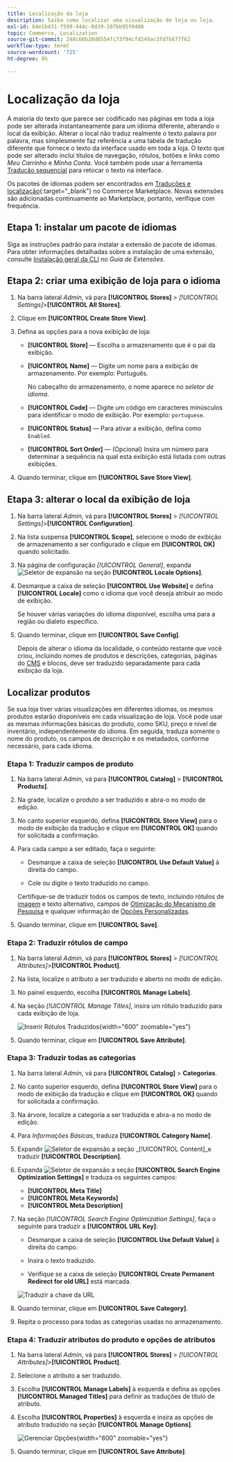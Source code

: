 ```yaml
---
title: Localização da loja
description: Saiba como localizar uma visualização de loja ou loja.
exl-id: 64e1b431-f599-444c-9d39-207bb95f0400
topic: Commerce, Localization
source-git-commit: 248c60b20d8554fc73f94cfd249ac3fd7b677f62
workflow-type: tm+mt
source-wordcount: '725'
ht-degree: 0%

---
```


# Localização da loja

A maioria do texto que parece ser codificado nas páginas em toda a loja pode ser alterada instantaneamente para um idioma diferente, alterando o local da exibição. Alterar o local não traduz realmente o texto palavra por palavra, mas simplesmente faz referência a uma tabela de tradução diferente que fornece o texto da interface usado em toda a loja. O texto que pode ser alterado inclui títulos de navegação, rótulos, botões e links como _Meu Carrinho_ e _Minha Conta_. Você também pode usar a ferramenta [Tradução sequencial](../configuration-reference/advanced/developer.md) para retocar o texto na interface.

Os pacotes de idiomas podem ser encontrados em [Traduções e localização][1]{:target="_blank"} no Commerce Marketplace. Novas extensões são adicionadas continuamente ao Marketplace, portanto, verifique com frequência.

## Etapa 1: instalar um pacote de idiomas

Siga as instruções padrão para instalar a extensão de pacote de idiomas. Para obter informações detalhadas sobre a instalação de uma extensão, consulte [Instalação geral da CLI][2] no _Guia de Extensões_.

## Etapa 2: criar uma exibição de loja para o idioma

1. Na barra lateral _Admin_, vá para **[!UICONTROL Stores]** > _[!UICONTROL Settings]_>**[!UICONTROL All Stores]**.

1. Clique em **[!UICONTROL Create Store View]**.

1. Defina as opções para a nova exibição de loja:

   - **[!UICONTROL Store]** — Escolha o armazenamento que é o pai da exibição.

   - **[!UICONTROL Name]** — Digite um nome para a exibição de armazenamento. Por exemplo: Português.

     No cabeçalho do armazenamento, o nome aparece no _seletor de idioma_.

   - **[!UICONTROL Code]** — Digite um código em caracteres minúsculos para identificar o modo de exibição. Por exemplo: `portuguese`.

   - **[!UICONTROL Status]** — Para ativar a exibição, defina como `Enabled`.

   - **[!UICONTROL Sort Order]** — (Opcional) Insira um número para determinar a sequência na qual esta exibição está listada com outras exibições.

1. Quando terminar, clique em **[!UICONTROL Save Store View]**.

## Etapa 3: alterar o local da exibição de loja

1. Na barra lateral _Admin_, vá para **[!UICONTROL Stores]** > _[!UICONTROL Settings]_>**[!UICONTROL Configuration]**.

1. Na lista suspensa **[!UICONTROL Scope]**, selecione o modo de exibição de armazenamento a ser configurado e clique em **[!UICONTROL OK]** quando solicitado.

1. Na página de configuração *[!UICONTROL General]*, expanda ![Seletor de expansão](../assets/icon-display-expand.png) na seção **[!UICONTROL Locale Options]**.

1. Desmarque a caixa de seleção **[!UICONTROL Use Website]** e defina **[!UICONTROL Locale]** como o idioma que você deseja atribuir ao modo de exibição.

   Se houver várias variações do idioma disponível, escolha uma para a região ou dialeto específico.

1. Quando terminar, clique em **[!UICONTROL Save Config]**.

   Depois de alterar o idioma da localidade, o conteúdo restante que você criou, incluindo nomes de produtos e descrições, categorias, páginas do [CMS](../content-design/page-translate.md) e blocos, deve ser traduzido separadamente para cada exibição da loja.

## Localizar produtos

Se sua loja tiver várias visualizações em diferentes idiomas, os mesmos produtos estarão disponíveis em cada visualização de loja. Você pode usar as mesmas informações básicas do produto, como SKU, preço e nível de inventário, independentemente do idioma. Em seguida, traduza somente o nome do produto, os campos de descrição e os metadados, conforme necessário, para cada idioma.

### Etapa 1: Traduzir campos de produto

1. Na barra lateral _Admin_, vá para **[!UICONTROL Catalog]** > **[!UICONTROL Products]**.

1. Na grade, localize o produto a ser traduzido e abra-o no modo de edição.

1. No canto superior esquerdo, defina **[!UICONTROL Store View]** para o modo de exibição da tradução e clique em **[!UICONTROL OK]** quando for solicitada a confirmação.

1. Para cada campo a ser editado, faça o seguinte:

   - Desmarque a caixa de seleção **[!UICONTROL Use Default Value]** à direita do campo.

   - Cole ou digite o texto traduzido no campo.

   Certifique-se de traduzir todos os campos de texto, incluindo rótulos de [imagem](../catalog/catalog-images-video.md) e texto alternativo, campos de [Otimização do Mecanismo de Pesquisa](../catalog/product-search-engine-optimization.md) e qualquer informação de [Opções Personalizadas](../catalog/settings-advanced-custom-options.md).

1. Quando terminar, clique em **[!UICONTROL Save]**.

### Etapa 2: Traduzir rótulos de campo

1. Na barra lateral _Admin_, vá para **[!UICONTROL Stores]** > _[!UICONTROL Attributes]_>**[!UICONTROL Product]**.

1. Na lista, localize o atributo a ser traduzido e aberto no modo de edição.

1. No painel esquerdo, escolha **[!UICONTROL Manage Labels]**.

1. Na seção _[!UICONTROL Manage Titles]_, insira um rótulo traduzido para cada exibição de loja.

   ![Inserir Rótulos Traduzidos](./assets/product-attribute-labels-translate.png){width="600" zoomable="yes"}

1. Quando terminar, clique em **[!UICONTROL Save Attribute]**.

### Etapa 3: Traduzir todas as categorias

1. Na barra lateral _Admin_, vá para **[!UICONTROL Catalog]** > **Categorias**.

1. No canto superior esquerdo, defina **[!UICONTROL Store View]** para o modo de exibição da tradução e clique em **[!UICONTROL OK]** quando for solicitada a confirmação.

1. Na árvore, localize a categoria a ser traduzida e abra-a no modo de edição.

1. Para _Informações Básicas_, traduza **[!UICONTROL Category Name]**.

1. Expandir ![Seletor de expansão](../assets/icon-display-expand.png) a seção _[!UICONTROL Content]_e traduzir **[!UICONTROL Description]**.

1. Expanda ![Seletor de expansão](../assets/icon-display-expand.png) a seção **[!UICONTROL Search Engine Optimization Settings]** e traduza os seguintes campos:

   - **[!UICONTROL Meta Title]**
   - **[!UICONTROL Meta Keywords]**
   - **[!UICONTROL Meta Description]**

1. Na seção _[!UICONTROL Search Engine Optimization Settings]_, faça o seguinte para traduzir a **[!UICONTROL URL Key]**:

   - Desmarque a caixa de seleção **[!UICONTROL Use Default Value]** à direita do campo.

   - Insira o texto traduzido.

   - Verifique se a caixa de seleção **[!UICONTROL Create Permanent Redirect for old URL]** está marcada.

   ![Traduzir a chave da URL](./assets/category-translate-url-key.png)

1. Quando terminar, clique em **[!UICONTROL Save Category]**.

1. Repita o processo para todas as categorias usadas no armazenamento.

### Etapa 4: Traduzir atributos do produto e opções de atributos

1. Na barra lateral _Admin_, vá para **[!UICONTROL Stores]** > _[!UICONTROL Attributes]_>**[!UICONTROL Product]**.

1. Selecione o atributo a ser traduzido.

1. Escolha **[!UICONTROL Manage Labels]** à esquerda e defina as opções **[!UICONTROL Managed Titles]** para definir as traduções de título de atributo.

1. Escolha **[!UICONTROL Properties]** à esquerda e insira as opções de atributo traduzido na seção **[!UICONTROL Manage Options]**.

   ![Gerenciar Opções](./assets/manage-option-tab.png){width="600" zoomable="yes"}

1. Quando terminar, clique em **[!UICONTROL Save Attribute]**.


[1]: https://marketplace.magento.com/extensions/content-customizations/translations-localization.html
[2]: https://experienceleague.adobe.com/docs/commerce-operations/installation-guide/tutorials/extensions.html
